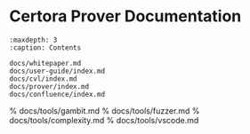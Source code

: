 Certora Prover Documentation
============================

```{toctree}
:maxdepth: 3
:caption: Contents

docs/whitepaper.md
docs/user-guide/index.md
docs/cvl/index.md
docs/prover/index.md
docs/confluence/index.md
```

% docs/tools/gambit.md
% docs/tools/fuzzer.md
% docs/tools/complexity.md
% docs/tools/vscode.md

